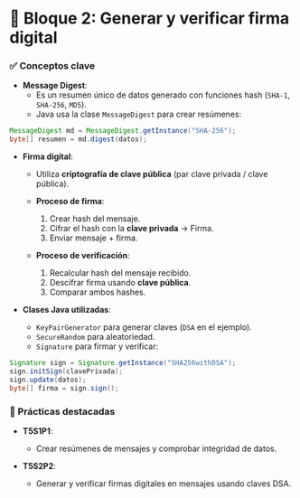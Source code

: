 # 🔹 Bloque 2: Generar y verificar firma digital

### ✅ Conceptos clave

- **Message Digest**:
    - Es un resumen único de datos generado con funciones hash (`SHA-1`, `SHA-256`, `MD5`).
    - Java usa la clase `MessageDigest` para crear resúmenes:

```java
MessageDigest md = MessageDigest.getInstance("SHA-256");
byte[] resumen = md.digest(datos);
```

- **Firma digital**:
    - Utiliza **criptografía de clave pública** (par clave privada / clave pública).
    - **Proceso de firma**:
        1. Crear hash del mensaje.
        2. Cifrar el hash con la **clave privada** → Firma.
        3. Enviar mensaje + firma.

    - **Proceso de verificación**:
        1. Recalcular hash del mensaje recibido.
        2. Descifrar firma usando **clave pública**.
        3. Comparar ambos hashes.

- **Clases Java utilizadas**:
    - `KeyPairGenerator` para generar claves (`DSA` en el ejemplo).
    - `SecureRandom` para aleatoriedad.
    - `Signature` para firmar y verificar:

```java
Signature sign = Signature.getInstance("SHA256withDSA");
sign.initSign(clavePrivada);
sign.update(datos);
byte[] firma = sign.sign();
```


### 🧪 Prácticas destacadas

- **T5S1P1**:
    - Crear resúmenes de mensajes y comprobar integridad de datos.

- **T5S2P2**:
    - Generar y verificar firmas digitales en mensajes usando claves DSA.